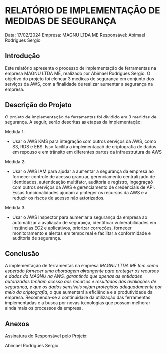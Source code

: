# RELATÓRIO DE IMPLEMENTAÇÃO DE MEDIDAS DE SEGURANÇA

Data: 17/02/2024
Empresa: MAGNU LTDA ME 
Responsável: Abimael Rodrigues Sergio

## Introdução
Este relatório apresenta o processo de implementação de ferramentas na empresa MAGNU LTDA ME, realizado por Abimael Rodrigues Sergio. O objetivo do projeto foi elencar 3 medidas de segurança em conjunto dos serviços da AWS, com a finalidade de realizar aumentar a segurança na empresa.

## Descrição do Projeto
O projeto de implementação de ferramentas foi dividido em 3 medidas de segurança. A seguir, serão descritas as etapas da implementação:

Medida 1: 
- Usar o AWS KMS para integração com outros serviços da AWS, como S3, RDS e EBS. Isso facilita a implementaçaõ de criptografia de dados em repouso e em trânsito em diferentes partes da infraestrutura da AWS

Medida 2: 
- Usar o AWS IAM para ajudar a aumentar a segurança da empresa ao fornecer controle de acesso granular, gerenciamento centralizado de identidades, autenticação multifator, auditoria e registro, ingegraçaõ com outros serviços da AWS e gerenciamento de credenciais de API. Essas funcionalidades ajudam a proteger os recursos da AWS e a reduzir os riscos de acesso não autorizados.

Medida 3: 
- Usar o AWS Inspector para aumentar a segurança da empresa ao automatizar a avaliação de segurança, identificar vulnerabilidades em instâncias EC2 e aplicativos, priorizar correções, fornecer monitoramento e alertas em tempo real e facilitar a conformidade e auditoria de segurança.


## Conclusão
A implementação de ferramentas na empresa *MAGNU LTDA ME tem como esperado fornecer uma abordagem abrangente para proteger os recursos e dados da MAGNU na AWS, garantindo que apenas as entidades autorizadas tenham acesso aos recursos e resultados das avaliações de segurança, e que os dados sensíveis sejam protegidos adequadamente por meio da criptografia*, o que aumentará a eficiência e a produtividade da empresa. Recomenda-se a continuidade da utilização das ferramentas implementadas e a busca por novas tecnologias que possam melhorar ainda mais os processos da empresa.

## Anexos

Assinatura do Responsável pelo Projeto:

Abimael Rodrigues Sergio